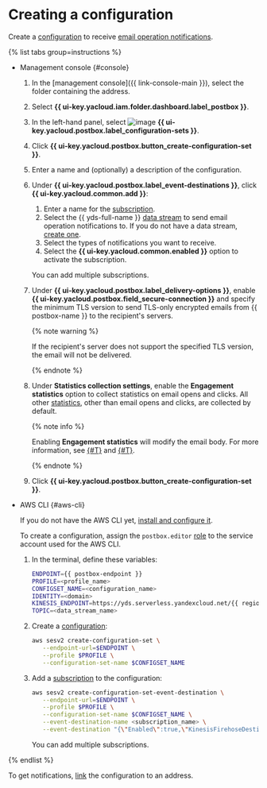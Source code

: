 # Creating a configuration

Create a [configuration](../concepts/glossary.md#configuration) to receive [email operation notifications](../concepts/notification.md).

{% list tabs group=instructions %}

- Management console {#console}

    1. In the [management console]({{ link-console-main }}), select the folder containing the address.
    1. Select **{{ ui-key.yacloud.iam.folder.dashboard.label_postbox }}**.
    1. In the left-hand panel, select ![image](../../_assets/console-icons/list-ul.svg) **{{ ui-key.yacloud.postbox.label_configuration-sets }}**.
    1. Click **{{ ui-key.yacloud.postbox.button_create-configuration-set }}**.
    1. Enter a name and (optionally) a description of the configuration.
    1. Under **{{ ui-key.yacloud.postbox.label_event-destinations }}**, click **{{ ui-key.yacloud.common.add }}**:
        1. Enter a name for the [subscription](../concepts/glossary.md#subscription).
        1. Select the {{ yds-full-name }} [data stream](../../data-streams/concepts/glossary.md#stream-concepts) to send email operation notifications to. If you do not have a data stream, [create one](../../data-streams/operations/manage-streams.md#create-data-stream).
        1. Select the types of notifications you want to receive.
        1. Select the **{{ ui-key.yacloud.common.enabled }}** option to activate the subscription.

        You can add multiple subscriptions.
    1. Under **{{ ui-key.yacloud.postbox.label_delivery-options }}**, enable **{{ ui-key.yacloud.postbox.field_secure-connection }}** and specify the minimum TLS version to send TLS-only encrypted emails from {{ postbox-name }} to the recipient's servers.

        {% note warning %}

        If the recipient's server does not support the specified TLS version, the email will not be delivered.

        {% endnote %}

    1. Under **Statistics collection settings**, enable the **Engagement statistics** option to collect statistics on email opens and clicks. All other [statistics](../concepts/statistics.md), other than email opens and clicks, are collected by default.

        {% note info %}

        Enabling **Engagement statistics** will modify the email body. For more information, see [{#T}](../concepts/mail-opened.md) and [{#T}](../concepts/click-tracking.md).

        {% endnote %}

    1. Click **{{ ui-key.yacloud.postbox.button_create-configuration-set }}**.

- AWS CLI {#aws-cli}

    If you do not have the AWS CLI yet, [install and configure it](../tools/aws-cli.md).

    To create a configuration, assign the `postbox.editor` [role](../security/index.md#postbox-editor) to the service account used for the AWS CLI.

    1. In the terminal, define these variables:

        ```bash
        ENDPOINT={{ postbox-endpoint }}
        PROFILE=<profile_name>
        CONFIGSET_NAME=<configuration_name>
        IDENTITY=<domain>
        KINESIS_ENDPOINT=https://yds.serverless.yandexcloud.net/{{ region-id }}/<folder_ID>/<{{ ydb-short-name }}_database_ID>
        TOPIC=<data_stream_name>
        ```

    1. Create a [configuration](../concepts/glossary.md#configuration):

        ```bash
        aws sesv2 create-configuration-set \
           --endpoint-url=$ENDPOINT \
           --profile $PROFILE \
           --configuration-set-name $CONFIGSET_NAME
        ```

    1. Add a [subscription](../concepts/glossary.md#subscription) to the configuration:

        ```bash
        aws sesv2 create-configuration-set-event-destination \
           --endpoint-url=$ENDPOINT \
           --profile $PROFILE \
           --configuration-set-name $CONFIGSET_NAME \
           --event-destination-name <subscription_name> \
           --event-destination "{\"Enabled\":true,\"KinesisFirehoseDestination\":{\"DeliveryStreamArn\":\"arn:aws:keenesis:::$KINESIS_ENDPOINT:$TOPIC\",\"IamRoleArn\":\"arn:\"}}"

        ```

        You can add multiple subscriptions.

{% endlist %}

To get notifications, [link](bind-configuration.md) the configuration to an address.
